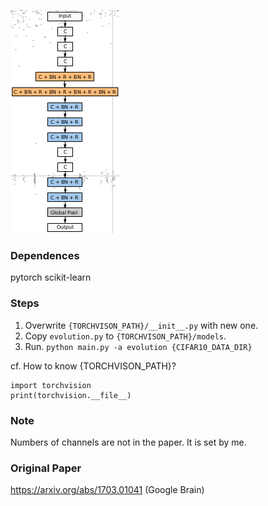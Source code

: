 ![alt](fig_network.png)

### Dependences
pytorch
scikit-learn


### Steps
1. Overwrite `{TORCHVISON_PATH}/__init__.py` with new one.
2. Copy `evolution.py` to `{TORCHVISON_PATH}/models`.
3. Run.
`python main.py -a evolution {CIFAR10_DATA_DIR}`

cf. How to know {TORCHVISON_PATH}?
```
import torchvision
print(torchvision.__file__)
```


### Note
Numbers of channels are not in the paper. It is set by me.


### Original Paper
https://arxiv.org/abs/1703.01041 (Google Brain)
